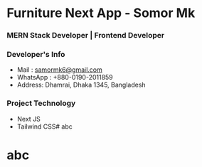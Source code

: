 # Furniture Next App - Somor Mk

### MERN Stack Developer | Frontend Developer

### Developer's Info
* Mail : samormk6@gmail.com
* WhatsApp : +880-0190-2011859
* Address: Dhamrai, Dhaka 1345, Bangladesh

### Project Technology
* Next JS
* Tailwind CSS# abc
# abc
